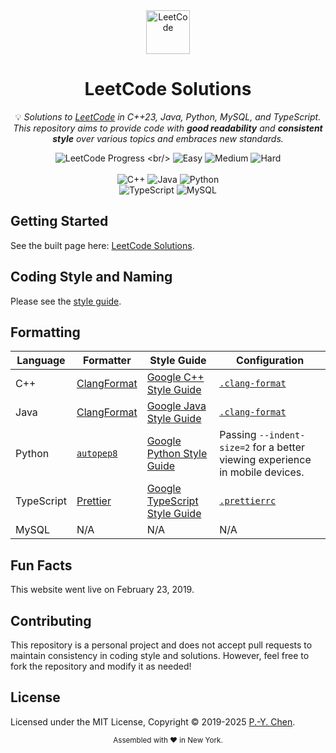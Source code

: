 <div align="center">
<a href="https://walkccc.me/LeetCode/"><img src="https://i.imgur.com/IsS5xkZ.png" width=70 height=70 title="LeetCode" alt="LeetCode" loading="lazy"></a>
<h1>LeetCode Solutions</h1>

<p>
💡 <i>Solutions to <a href="https://leetcode.com/problemset/all/">LeetCode</a> in C++23, Java, Python, MySQL, and TypeScript.
This repository aims to provide code with <strong>good readability</strong> and <strong>consistent style</strong> over various topics
and embraces new standards.</i>
</p>

![LeetCode Progress](https://img.shields.io/badge/Solved-3562%2F3625%20(98.26%25)-323232?style=flat-square&logo=leetcode)
<br/>
![Easy](https://img.shields.io/badge/Easy-878%2F886-5CB85C?style=flat-square)
![Medium](https://img.shields.io/badge/Medium-1847%2F1884-F0AD4E?style=flat-square)
![Hard](https://img.shields.io/badge/Hard-837%2F855-D9534F?style=flat-square)
<br/>
<br/>
![C++](https://img.shields.io/badge/C%2B%2B23-3494%20solutions-7DD3FC?style=flat-square&logo=cplusplus)
![Java](https://img.shields.io/badge/Java-3370%20solutions-4298E2?style=flat-square&logo=java)
![Python](https://img.shields.io/badge/Python%203-3168%20solutions-60A4FB?style=flat-square&logo=python)
<br/>
![TypeScript](https://img.shields.io/badge/TypeScript-69%20solutions-93C5FD?style=flat-square&logo=typescript)
![MySQL](https://img.shields.io/badge/MySQL-307%20solutions-BAE6FD?style=flat-square&logo=mysql)
</div>

## Getting Started

See the built page here: [LeetCode Solutions](https://walkccc.me/LeetCode/).

## Coding Style and Naming

Please see the [style guide](https://walkccc.me/LeetCode/styleguide/).

## Formatting

| Language   | Formatter                                                   | Style Guide                                                                       | Configuration                                                                  |
| ---------- | ----------------------------------------------------------- | --------------------------------------------------------------------------------- | ------------------------------------------------------------------------------ |
| C++        | [ClangFormat](https://clang.llvm.org/docs/ClangFormat.html) | [Google C++ Style Guide](https://google.github.io/styleguide/cppguide.html)       | [`.clang-format`](https://github.com/walkccc/LeetCode/blob/main/.clang-format) |
| Java       | [ClangFormat](https://clang.llvm.org/docs/ClangFormat.html) | [Google Java Style Guide](https://google.github.io/styleguide/javaguide.html)     | [`.clang-format`](https://github.com/walkccc/LeetCode/blob/main/.clang-format) |
| Python     | [`autopep8`](https://pypi.org/project/autopep8)             | [Google Python Style Guide](https://google.github.io/styleguide/pyguide.html)     | Passing `--indent-size=2` for a better viewing experience in mobile devices.   |
| TypeScript | [Prettier](https://prettier.io)                             | [Google TypeScript Style Guide](https://google.github.io/styleguide/tsguide.html) | [`.prettierrc`](https://github.com/walkccc/LeetCode/blob/main/.prettierrc)     |
| MySQL      | N/A                                                         | N/A                                                                               | N/A                                                                            |

## Fun Facts

This website went live on February 23, 2019.

## Contributing

This repository is a personal project and does not accept pull requests to
maintain consistency in coding style and solutions. However, feel free to fork
the repository and modify it as needed!

## License

Licensed under the MIT License, Copyright © 2019-2025
[P.-Y. Chen](https://github.com/walkccc).

<div align="center">
  <sub>Assembled with ❤️ in New York.</sub>
</div>
